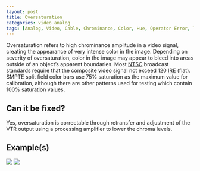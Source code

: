 ```yaml
---
layout: post
title: Oversaturation
categories: video analog
tags: [Analog, Video, Cable, Chrominance, Color, Hue, Operator Error, Tape Error, Time Base Corrector]
---
```


Oversaturation refers to high chrominance amplitude in a video signal, creating the appearance of very intense color in the image. Depending on severity of oversaturation, color in the image may appear to bleed into areas outside of an object’s apparent boundaries. Most [NTSC](http://en.wikipedia.org/wiki/NTSC) broadcast standards require that the composite video signal not exceed 120 [IRE](http://en.wikipedia.org/wiki/IRE_(unit)) (flat). SMPTE split field color bars use 75% saturation as the maximum value for calibration, although there are other patterns used for testing which contain 100% saturation values.

## Can it be fixed?

Yes, oversaturation is correctable through retransfer and adjustment of the VTR output using a  processing amplifier to lower the chroma levels.

## Example(s)

<img src="{{ site.baseurl }}/images/Oversaturated_Flat.jpg">
<img src="{{ site.baseurl }}/images/OversaturatedFixed_Flat.jpg">
